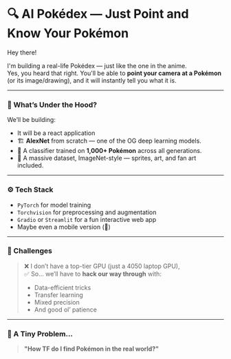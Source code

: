 # 🔍 AI Pokédex — Just Point and Know Your Pokémon

Hey there!

I'm building a real-life Pokédex — just like the one in the anime.  
Yes, you heard that right. You'll be able to **point your camera at a Pokémon** (or its image/drawing), and it will instantly tell you what it is.

---

### 🧠 What’s Under the Hood?

We’ll be building:

- It will be a react application
- 🏗️ **AlexNet** from scratch — one of the OG deep learning models.
- 🐉 A classifier trained on **1,000+ Pokémon** across all generations.
- 💾 A massive dataset, ImageNet-style — sprites, art, and fan art included.

---

### ⚙️ Tech Stack

- `PyTorch` for model training
- `Torchvision` for preprocessing and augmentation
- `Gradio` or `Streamlit` for a fun interactive web app
- Maybe even a mobile version (👀)

---

### 🚧 Challenges

> ❌ I don’t have a top-tier GPU (just a 4050 laptop GPU),  
> ✅ So... we’ll have to **hack our way through** with:
>
> - Data-efficient tricks
> - Transfer learning
> - Mixed precision
> - And good ol’ patience

---

### 🤯 A Tiny Problem...

> **"How TF do I find Pokémon in the real world?"**
